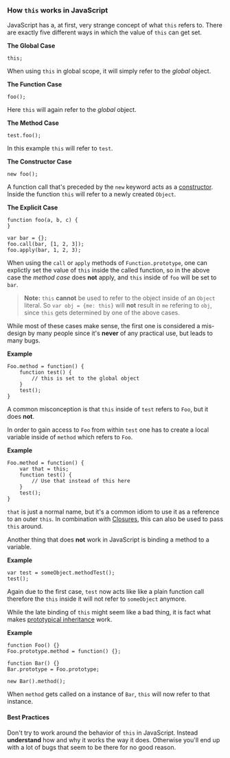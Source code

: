 ### How `this` works in JavaScript

JavaScript has a, at first, very strange concept of what `this` refers to.
There are exactly five different ways in which the value of `this` can get set.

**The Global Case**

    this;

When using `this` in global scope, it will simply refer to the *global* object.

**The Function Case**

    foo();

Here `this` will again refer to the *global* object.

**The Method Case**

    test.foo(); 

In this example `this` will refer to `test`.

**The Constructor Case**

    new foo(); 

A function call that's preceded by the `new` keyword acts as
a [constructor](#constructors). Inside the function `this` will refer to a newly
created `Object`.

**The Explicit Case**

    function foo(a, b, c) {
    }
                          
    var bar = {};
    foo.call(bar, [1, 2, 3]);
    foo.apply(bar, 1, 2, 3);

When using the `call` or `apply` methods of `Function.prototype`, one can 
explictly set the value of `this` inside the called function, so in the above
case the *method case* does **not** apply, and `this` inside of `foo` will be
set to `bar`.

> **Note:** `this` **cannot** be used to refer to the object inside of an `Object`
> literal. So `var obj = {me: this}` will **not** result in `me` refering to
> `obj`, since `this` gets determined by one of the above cases.

While most of these cases make sense, the first one is considered a mis-design 
by many people since it's **never** of any practical use, but leads to many bugs.

**Example**

    Foo.method = function() {
        function test() {
            // this is set to the global object
        }
        test();
    }

A common misconception is that `this` inside of `test` refers to `Foo`, but it 
does **not**.

In order to gain access to `Foo` from within `test` one has to create a local
variable inside of `method` which refers to `Foo`.

**Example**

    Foo.method = function() {
        var that = this;
        function test() {
            // Use that instead of this here
        }
        test();
    }

`that` is just a normal name, but it's a common idiom to use it as a reference
to an outer `this`. In combination with [Closures](#closures-and-references), 
this can also be used to pass `this` around.

Another thing that does **not** work in JavaScript is binding a method to
a variable.

**Example**

    var test = someObject.methodTest();
    test();

Again due to the first case, `test` now acts like like a plain function call
therefore the `this` inside it will not refer to `someObject` anymore.

While the late binding of `this` might seem like a bad thing, it is fact what
makes [prototypical inheritance](#the-prototype) work. 

**Example**
    
    function Foo() {}
    Foo.prototype.method = function() {};

    function Bar() {}
    Bar.prototype = Foo.prototype;

    new Bar().method();

When `method` gets called on a instance of `Bar`, `this` will now refer to that
instance.  

#### Best Practices
Don't try to work around the behavior of `this` in JavaScript. Instead
**understand** how and why it works the way it does. Otherwise you'll end up with
a lot of bugs that seem to be there for no good reason.

